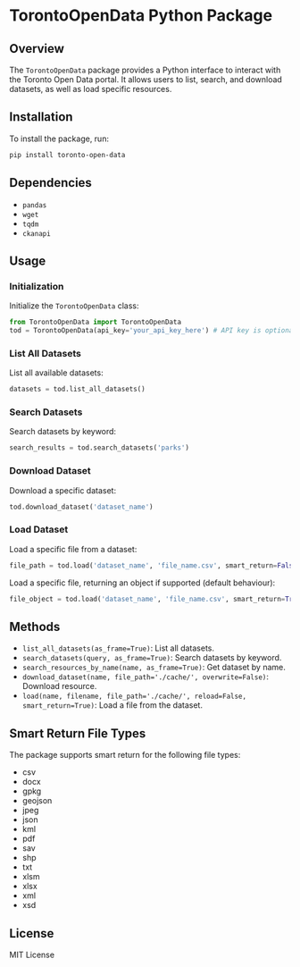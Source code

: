 # TorontoOpenData Python Package

## Overview

The `TorontoOpenData` package provides a Python interface to interact with the Toronto Open Data portal. It allows users to list, search, and download datasets, as well as load specific resources.

## Installation

To install the package, run:

```bash
pip install toronto-open-data
```

## Dependencies

- `pandas`
- `wget`
- `tqdm`
- `ckanapi`

## Usage

### Initialization

Initialize the `TorontoOpenData` class:

```python
from TorontoOpenData import TorontoOpenData
tod = TorontoOpenData(api_key='your_api_key_here') # API key is optional
```

### List All Datasets

List all available datasets:

```python
datasets = tod.list_all_datasets()
```

### Search Datasets

Search datasets by keyword:

```python
search_results = tod.search_datasets('parks')
```

### Download Dataset

Download a specific dataset:

```python
tod.download_dataset('dataset_name')
```

### Load Dataset

Load a specific file from a dataset:

```python
file_path = tod.load('dataset_name', 'file_name.csv', smart_return=False)
```

Load a specific file, returning an object if supported (default behaviour):

```python
file_object = tod.load('dataset_name', 'file_name.csv', smart_return=True)
```

## Methods

- `list_all_datasets(as_frame=True)`: List all datasets.
- `search_datasets(query, as_frame=True)`: Search datasets by keyword.
- `search_resources_by_name(name, as_frame=True)`: Get dataset by name.
- `download_dataset(name, file_path='./cache/', overwrite=False)`: Download resource.
- `load(name, filename, file_path='./cache/', reload=False, smart_return=True)`: Load a file from the dataset.

## Smart Return File Types

The package supports smart return for the following file types:

- csv
- docx
- gpkg
- geojson
- jpeg
- json
- kml
- pdf
- sav
- shp
- txt
- xlsm
- xlsx
- xml
- xsd

## License

MIT License
